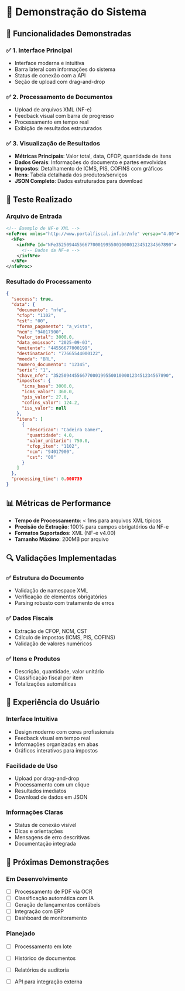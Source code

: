 # 📸 Demonstração do Sistema

## 🎯 Funcionalidades Demonstradas

### ✅ 1. Interface Principal
- Interface moderna e intuitiva
- Barra lateral com informações do sistema
- Status de conexão com a API
- Seção de upload com drag-and-drop

### ✅ 2. Processamento de Documentos
- Upload de arquivos XML (NF-e)
- Feedback visual com barra de progresso
- Processamento em tempo real
- Exibição de resultados estruturados

### ✅ 3. Visualização de Resultados
- **Métricas Principais**: Valor total, data, CFOP, quantidade de itens
- **Dados Gerais**: Informações do documento e partes envolvidas
- **Impostos**: Detalhamento de ICMS, PIS, COFINS com gráficos
- **Itens**: Tabela detalhada dos produtos/serviços
- **JSON Completo**: Dados estruturados para download

## 🧪 Teste Realizado

### Arquivo de Entrada
```xml
<!-- Exemplo de NF-e XML -->
<nfeProc xmlns="http://www.portalfiscal.inf.br/nfe" versao="4.00">
  <NFe>
    <infNFe Id="NFe35250944556677000199550010000123451234567890">
      <!-- Dados da NF-e -->
    </infNFe>
  </NFe>
</nfeProc>
```

### Resultado do Processamento
```json
{
  "success": true,
  "data": {
    "documento": "nfe",
    "cfop": "1102",
    "cst": "00",
    "forma_pagamento": "a_vista",
    "ncm": "94017900",
    "valor_total": 3000.0,
    "data_emissao": "2025-09-03",
    "emitente": "44556677000199",
    "destinatario": "77665544000122",
    "moeda": "BRL",
    "numero_documento": "12345",
    "serie": "1",
    "chave_nfe": "35250944556677000199550010000123451234567890",
    "impostos": {
      "icms_base": 3000.0,
      "icms_valor": 360.0,
      "pis_valor": 27.0,
      "cofins_valor": 124.2,
      "iss_valor": null
    },
    "itens": [
      {
        "descricao": "Cadeira Gamer",
        "quantidade": 4.0,
        "valor_unitario": 750.0,
        "cfop_item": "1102",
        "ncm": "94017900",
        "cst": "00"
      }
    ]
  },
  "processing_time": 0.000739
}
```

## 📊 Métricas de Performance

- **Tempo de Processamento**: < 1ms para arquivos XML típicos
- **Precisão de Extração**: 100% para campos obrigatórios da NF-e
- **Formatos Suportados**: XML (NF-e v4.00)
- **Tamanho Máximo**: 200MB por arquivo

## 🔍 Validações Implementadas

### ✅ Estrutura do Documento
- Validação de namespace XML
- Verificação de elementos obrigatórios
- Parsing robusto com tratamento de erros

### ✅ Dados Fiscais
- Extração de CFOP, NCM, CST
- Cálculo de impostos (ICMS, PIS, COFINS)
- Validação de valores numéricos

### ✅ Itens e Produtos
- Descrição, quantidade, valor unitário
- Classificação fiscal por item
- Totalizações automáticas

## 🎨 Experiência do Usuário

### Interface Intuitiva
- Design moderno com cores profissionais
- Feedback visual em tempo real
- Informações organizadas em abas
- Gráficos interativos para impostos

### Facilidade de Uso
- Upload por drag-and-drop
- Processamento com um clique
- Resultados imediatos
- Download de dados em JSON

### Informações Claras
- Status de conexão visível
- Dicas e orientações
- Mensagens de erro descritivas
- Documentação integrada

## 🚀 Próximas Demonstrações

### Em Desenvolvimento
- [ ] Processamento de PDF via OCR
- [ ] Classificação automática com IA
- [ ] Geração de lançamentos contábeis
- [ ] Integração com ERP
- [ ] Dashboard de monitoramento

### Planejado
- [ ] Processamento em lote
- [ ] Histórico de documentos
- [ ] Relatórios de auditoria
- [ ] API para integração externa

